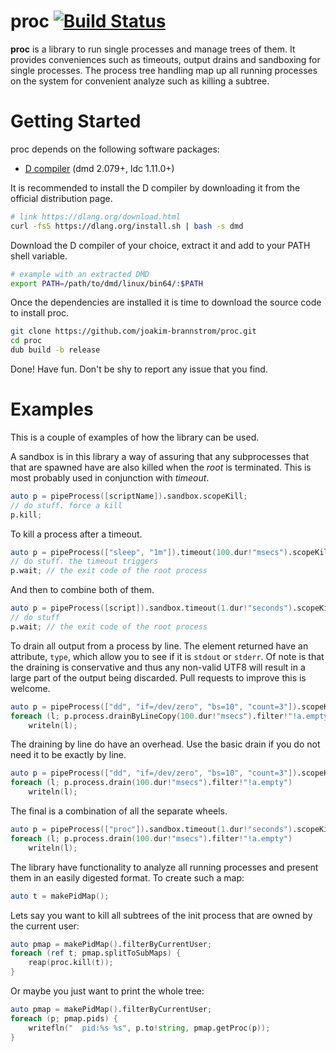 # proc [![Build Status](https://dev.azure.com/wikodes/wikodes/_apis/build/status/joakim-brannstrom.proc?branchName=master)](https://dev.azure.com/wikodes/wikodes/_build/latest?definitionId=10&branchName=master)

**proc** is a library to run single processes and manage trees of them. It
provides conveniences such as timeouts, output drains and sandboxing for single
processes. The process tree handling map up all running processes on the system
for convenient analyze such as killing a subtree.

# Getting Started

proc depends on the following software packages:

 * [D compiler](https://dlang.org/download.html) (dmd 2.079+, ldc 1.11.0+)

It is recommended to install the D compiler by downloading it from the official distribution page.
```sh
# link https://dlang.org/download.html
curl -fsS https://dlang.org/install.sh | bash -s dmd
```

Download the D compiler of your choice, extract it and add to your PATH shell
variable.
```sh
# example with an extracted DMD
export PATH=/path/to/dmd/linux/bin64/:$PATH
```

Once the dependencies are installed it is time to download the source code to install proc.
```sh
git clone https://github.com/joakim-brannstrom/proc.git
cd proc
dub build -b release
```

Done! Have fun.
Don't be shy to report any issue that you find.

# Examples

This is a couple of examples of how the library can be used.

A sandbox is in this library a way of assuring that any subprocesses that that
are spawned have are also killed when the *root* is terminated. This is most
probably used in conjunction with *timeout*.

```d
auto p = pipeProcess([scriptName]).sandbox.scopeKill;
// do stuff. force a kill
p.kill;
```

To kill a process after a timeout.

```d
auto p = pipeProcess(["sleep", "1m"]).timeout(100.dur!"msecs").scopeKill;
// do stuff. the timeout triggers
p.wait; // the exit code of the root process
```

And then to combine both of them.

```d
auto p = pipeProcess([script]).sandbox.timeout(1.dur!"seconds").scopeKill;
// do stuff
p.wait; // the exit code of the root process
```

To drain all output from a process by line. The element returned have an
attribute, `type`, which allow you to see if it is `stdout` or `stderr`. Of
note is that the draining is conservative and thus any non-valid UTF8 will
result in a large part of the output being discarded. Pull requests to improve
this is welcome.

```d
auto p = pipeProcess(["dd", "if=/dev/zero", "bs=10", "count=3"]).scopeKill;
foreach (l; p.process.drainByLineCopy(100.dur!"msecs").filter!"!a.empty")
    writeln(l);
```

The draining by line do have an overhead. Use the basic drain if you do not
need it to be exactly by line.

```d
auto p = pipeProcess(["dd", "if=/dev/zero", "bs=10", "count=3"]).scopeKill;
foreach (l; p.process.drain(100.dur!"msecs").filter!"!a.empty")
    writeln(l);
```

The final is a combination of all the separate wheels.

```d
auto p = pipeProcess(["proc"]).sandbox.timeout(1.dur!"seconds").scopeKill;
foreach (l; p.process.drain(100.dur!"msecs").filter!"!a.empty")
    writeln(l);
```

The library have functionality to analyze all running processes and present
them in an easily digested format. To create such a map:

```d
auto t = makePidMap();
```

Lets say you want to kill all subtrees of the init process that are owned by the current user:

```d
auto pmap = makePidMap().filterByCurrentUser;
foreach (ref t; pmap.splitToSubMaps) {
    reap(proc.kill(t));
}
```

Or maybe you just want to print the whole tree:

```d
auto pmap = makePidMap().filterByCurrentUser;
foreach (p; pmap.pids) {
    writefln("  pid:%s %s", p.to!string, pmap.getProc(p));
}
```
